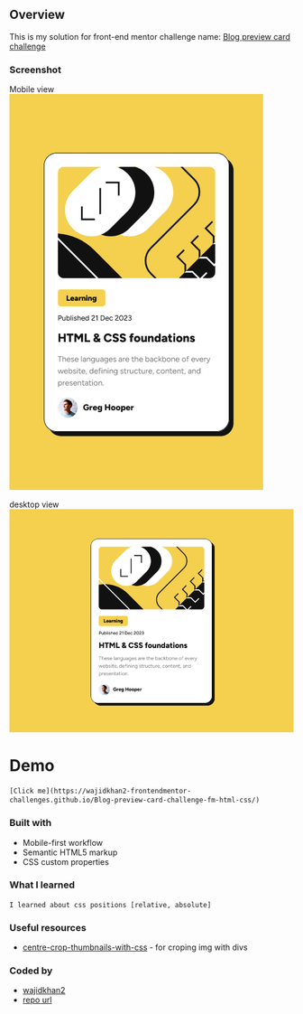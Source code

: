 ## Overview
This is my solution for front-end mentor challenge name: [Blog preview card challenge](https://www.frontendmentor.io/challenges/blog-preview-card-ckPaj01IcS)

### Screenshot
Mobile view
![](./Screenshots/mobile.png)

desktop view
![](./Screenshots/desktop.png)

# Demo
    [Click me](https://wajidkhan2-frontendmentor-challenges.github.io/Blog-preview-card-challenge-fm-html-css/)


### Built with
- Mobile-first workflow
- Semantic HTML5 markup
- CSS custom properties

### What I learned
    I learned about css positions [relative, absolute]

### Useful resources
- [centre-crop-thumbnails-with-css](https://jonathannicol.com/blog/2014/06/16/centre-crop-thumbnails-with-css/) - for croping img with divs

### Coded by
- [wajidkhan2](https://github.com/wajidkhan2)
- [repo url](https://github.com/wajidkhan2-frontendmentor-challenges/Blog-preview-card-challenge-fm-html-css.git)
